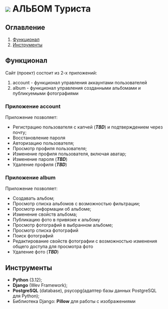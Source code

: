 # ![](static/touristalbum/img/favicon.ico) АЛЬБОМ Туриста
## Оглавление
1. [Функционал](#Функционал)
2. [Инструменты](#Инструменты)

## Функционал
Сайт (проект) состоит из 2-х приложений:
1. account - функционал управления аккаунтами пользователей
2. album - функционал управления созданными альбомами и публикуемыми фотографиями

### Приложение account
Приложение позволяет:
- Регистрацию пользователя с капчей (_**TBD**_) и подтверждением через почту;
- Восстановление пароля
- Авторизацию пользователя;
- Просмотр профиля пользователя;
- Изменение профиля пользователя, включая аватар;
- Изменение пароля (_**TBD**_)
- Удаление профиля (_**TBD**_)

### Приложение album
Приложение позволяет:
- Создавать альбом;
- Просмотр списка альбомов с возможностью фильтрации;
- Просмотр информации об альбоме;
- Изменение свойств альбома;
- Публикацию фото в привязке к альбому
- Просмотр фотографий в выбранном альбоме;
- Просмотр списка фотографий
- Поиск фотографий
- Редактирование свойств фотографии 
с возможностью изменения общего доступа для просмотра фото
- Удаление фото (_**TBD**_)

## Инструменты
* **Python** (3.12);
* **Django** (Wev Framework);
* **PostgreSQL** (database), psycopg(адаптер базы данных PostgreSQL для Python);
* Библиотека Django: **Pillow** для работы с изображениями
